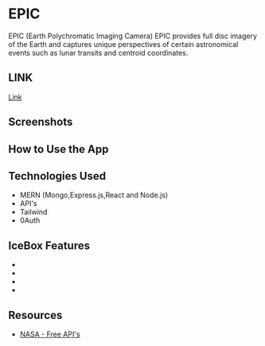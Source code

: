 # EPIC

EPIC (Earth Polychromatic Imaging Camera)
EPIC provides full disc imagery of the Earth and captures unique perspectives of certain astronomical events such as lunar transits and centroid coordinates.

## LINK

[Link]()

## Screenshots


## How to Use the App


## Technologies Used 
 - MERN
   (Mongo,Express.js,React and Node.js)
- API's
- Tailwind
- 0Auth

## IceBox Features
-
- 
-
- 

## Resources
- [NASA - Free API's]()